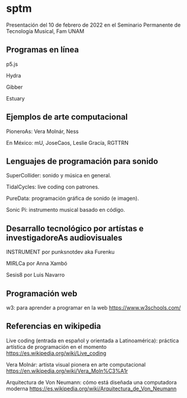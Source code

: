 # sptm
Presentación del 10 de febrero de 2022 en el Seminario Permanente de Tecnología Musical, Fam UNAM
## Programas en línea
p5.js

Hydra

Gibber

Estuary

## Ejemplos de arte computacional
PioneroAs: Vera Molnár, Ness

En México: mU, JoseCaos, Leslie Gracía, RGTTRN

## Lenguajes de programación para sonido
SuperCollider: sonido y música en general.

TidalCycles: live coding con patrones.

PureData: programación gráfica de sonido (e imagen).

Sonic Pi: instrumento musical basado en código.

## Desarrallo tecnológico por artístas e investigadoreAs audiovisuales
INSTRUMENT por punksnotdev aka Furenku

MIRLCa por Anna Xambó

Sesis8 por Luis Navarro

## Programación web
w3: para aprender a programar en la web https://www.w3schools.com/

## Referencias en wikipedia
Live coding (entrada en español y orientada a Latinoamérica): práctica artística de programación en el momento https://es.wikipedia.org/wiki/Live_coding

Vera Molnár: artista visual pionera en arte computacional https://en.wikipedia.org/wiki/Vera_Moln%C3%A1r

Arquitectura de Von Neumann: cómo está diseñada una computadora moderna https://es.wikipedia.org/wiki/Arquitectura_de_Von_Neumann 
